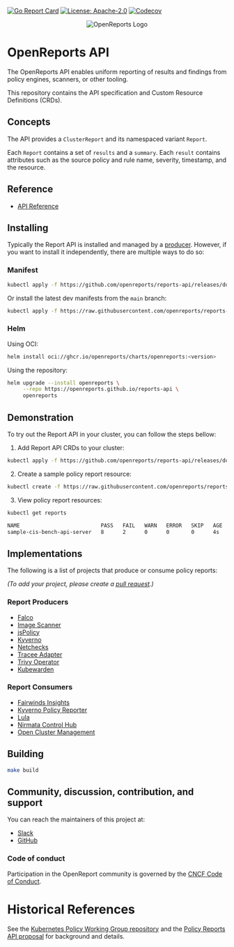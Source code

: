 [![Go Report Card](https://goreportcard.com/badge/github.com/openreports/reports-api)](https://goreportcard.com/report/github.com/openreports/reports-api)
[![License: Apache-2.0](https://img.shields.io/github/license/openreports/reports-api?color=blue)](https://github.com/openreports/reports-api/blob/main/LICENSE)
[![Codecov](https://codecov.io/gh/openreports/reports-api/branch/main/graph/badge.svg)](https://app.codecov.io/gh/openreports/reports-api/branch/main)

<p align="center">
  <picture>
    <img align="center" alt="OpenReports Logo" src="https://raw.githubusercontent.com/openreports/website/refs/heads/main/static/images/OpenReports.png">
  </picture>
</p>

# OpenReports API

The OpenReports API enables uniform reporting of results and findings from policy engines, scanners, or other tooling.

This repository contains the API specification and Custom Resource Definitions (CRDs).

## Concepts

The API provides a `ClusterReport` and its namespaced variant `Report`.

Each `Report` contains a set of `results` and a `summary`. Each `result` contains attributes such as the source policy and rule name, severity, timestamp, and the resource.

## Reference

* [API Reference](./docs/api-docs.md)

## Installing 

Typically the Report API is installed and managed by a [producer](#report-producers). However, if you want to install it independently, there are multiple ways to do so:

### Manifest

```sh
kubectl apply -f https://github.com/openreports/reports-api/releases/download/<version>/install.yaml
```

Or install the latest dev manifests from the `main` branch:

```sh
kubectl apply -f https://raw.githubusercontent.com/openreports/reports-api/refs/heads/main/config/install.yaml
```

### Helm

Using OCI:

```sh
helm install oci://ghcr.io/openreports/charts/openreports:<version>
```

Using the repository:

```sh
helm upgrade --install openreports \
     --repo https://openreports.github.io/reports-api \
     openreports
```

## Demonstration

To try out the Report API in your cluster, you can follow the steps bellow:

1. Add Report API CRDs to your cluster:

```sh
kubectl apply -f https://github.com/openreports/reports-api/releases/download/v0.1.0/install.yaml
```

2. Create a sample policy report resource:

```sh
kubectl create -f https://raw.githubusercontent.com/openreports/reports-api/refs/heads/main/samples/sample-cis-k8s.yaml
```

3. View policy report resources:

```sh
kubectl get reports

NAME                          PASS   FAIL   WARN   ERROR   SKIP   AGE
sample-cis-bench-api-server   8      2      0      0       0      4s
```

## Implementations

The following is a list of projects that produce or consume policy reports:

*(To add your project, please create a [pull request](https://github.com/openreports/reports-api/pulls).)*

### Report Producers

* [Falco](https://github.com/falcosecurity/falcosidekick/blob/master/outputs/policyreport.go)
* [Image Scanner](https://github.com/statnett/image-scanner-operator)
* [jsPolicy](https://github.com/loft-sh/jspolicy/)
* [Kyverno](https://kyverno.io/docs/policy-reports/)
* [Netchecks](https://docs.netchecks.io/)
* [Tracee Adapter](https://github.com/fjogeleit/tracee-polr-adapter)
* [Trivy Operator](https://aquasecurity.github.io/trivy-operator/v0.15.1/tutorials/integrations/policy-reporter/)
* [Kubewarden](https://docs.kubewarden.io/explanations/audit-scanner/policy-reports)

### Report Consumers

* [Fairwinds Insights](https://fairwinds.com/insights)
* [Kyverno Policy Reporter](https://kyverno.github.io/policy-reporter/)
* [Lula](https://github.com/defenseunicorns/lula)
* [Nirmata Control Hub](https://nirmata.com/nirmata-control-hub/)
* [Open Cluster Management](https://open-cluster-management.io/)

## Building 

```sh
make build
```

## Community, discussion, contribution, and support

You can reach the maintainers of this project at:

- [Slack](https://cloud-native.slack.com/archives/C08JH5223A6)
- [GitHub](https://github.com/orgs/openreports/discussions)

### Code of conduct

Participation in the OpenReport community is governed by the [CNCF Code of Conduct](https://github.com/cncf/foundation/blob/main/code-of-conduct.md).

[owners]: https://git.k8s.io/community/contributors/guide/owners.md
[Creative Commons 4.0]: https://git.k8s.io/website/LICENSE

# Historical References

See the [Kubernetes Policy Working Group repository](https://github.com/kubernetes-sigs/wg-policy-prototypes/tree/master/policy-report) and the [Policy Reports API proposal](https://docs.google.com/document/d/1nICYLkYS1RE3gJzuHOfHeAC25QIkFZfgymFjgOzMDVw/edit#) for background and details.

